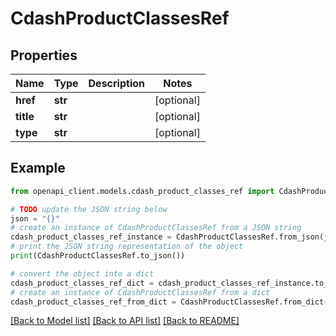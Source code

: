 # CdashProductClassesRef


## Properties

Name | Type | Description | Notes
------------ | ------------- | ------------- | -------------
**href** | **str** |  | [optional] 
**title** | **str** |  | [optional] 
**type** | **str** |  | [optional] 

## Example

```python
from openapi_client.models.cdash_product_classes_ref import CdashProductClassesRef

# TODO update the JSON string below
json = "{}"
# create an instance of CdashProductClassesRef from a JSON string
cdash_product_classes_ref_instance = CdashProductClassesRef.from_json(json)
# print the JSON string representation of the object
print(CdashProductClassesRef.to_json())

# convert the object into a dict
cdash_product_classes_ref_dict = cdash_product_classes_ref_instance.to_dict()
# create an instance of CdashProductClassesRef from a dict
cdash_product_classes_ref_from_dict = CdashProductClassesRef.from_dict(cdash_product_classes_ref_dict)
```
[[Back to Model list]](../README.md#documentation-for-models) [[Back to API list]](../README.md#documentation-for-api-endpoints) [[Back to README]](../README.md)


